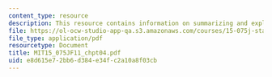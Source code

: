 ```yaml
---
content_type: resource
description: This resource contains information on summarizing and exploring data.
file: https://ol-ocw-studio-app-qa.s3.amazonaws.com/courses/15-075j-statistical-thinking-and-data-analysis-fall-2011/e8d615e72bb6d384e34fc2a10a8f03cb_MIT15_075JF11_chpt04.pdf
file_type: application/pdf
resourcetype: Document
title: MIT15_075JF11_chpt04.pdf
uid: e8d615e7-2bb6-d384-e34f-c2a10a8f03cb
---
```

